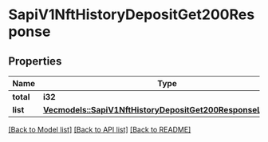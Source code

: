 # SapiV1NftHistoryDepositGet200Response

## Properties

Name | Type | Description | Notes
------------ | ------------- | ------------- | -------------
**total** | **i32** |  | 
**list** | [**Vec<models::SapiV1NftHistoryDepositGet200ResponseListInner>**](_sapi_v1_nft_history_deposit_get_200_response_list_inner.md) |  | 

[[Back to Model list]](../README.md#documentation-for-models) [[Back to API list]](../README.md#documentation-for-api-endpoints) [[Back to README]](../README.md)


